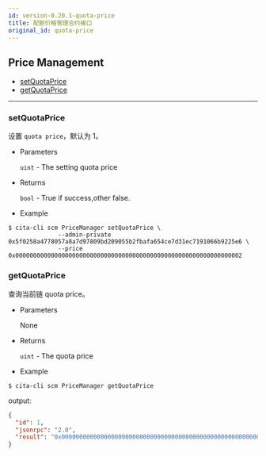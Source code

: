 ```yaml
---
id: version-0.20.1-quota-price
title: 配额价格管理合约接口
original_id: quota-price
---
```


<h2 class="hover-list">Price Management</h2>

- [setQuotaPrice](#setQuotaPrice)
- [getQuotaPrice](#getQuotaPrice)

---

### setQuotaPrice

设置 `quota price`，默认为 1。

- Parameters

  `uint` - The setting quota price

- Returns

  `bool` - True if success,other false.

- Example

```shell
$ cita-cli scm PriceManager setQuotaPrice \
              --admin-private 0x5f0258a4778057a8a7d97809bd209055b2fbafa654ce7d31ec7191066b9225e6 \
              --price 0x0000000000000000000000000000000000000000000000000000000000000002
```

### getQuotaPrice

查询当前链 quota price。

- Parameters

  None

- Returns

  `uint` - The quota price

- Example

```shell
$ cita-cli scm PriceManager getQuotaPrice
```

output:

```json
{
  "id": 1,
  "jsonrpc": "2.0",
  "result": "0x0000000000000000000000000000000000000000000000000000000000000002"
}
```

